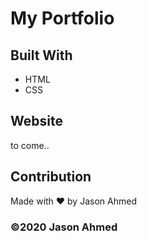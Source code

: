 # My Portfolio

## Built With
* HTML
* CSS

## Website
to come..

## Contribution
Made with ❤️ by Jason Ahmed

### ©️2020 Jason Ahmed
